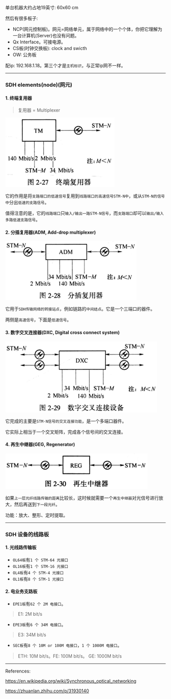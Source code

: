 单台机器大约占地19英寸: 60x60 cm

然后有很多板子:

* NCP(网元控制板)。网元=网络单元，属于网络中的一个个体，你把它理解为一台计算机(Server)也没有问题。
* Qx Interface。可接电源。
* CS板(时钟交换板): clock and swicth
* OW: 公务板

配ip: 192.168.1.18。第三个才是`主机标识`，与正常ip网不一样。

___

### SDH elements(node)(网元)

#### 1. 终端复用器

> 复用器 = Multiplexer

![](/assets/终端复用器.png)

它的作用是将`支路端口的低速信号`复用到`线路端口的高速信号STM-N中`，或从`STM-N的信号中`分出`低速的支路信号`。

值得注意的是，它的`线路端口`只`输入/输出一路STM-N信号`，而`支路端口`却可以`输出/输入多路低速支路信号`。

#### 2. 分插复用器(ADM, Add-drop multiplexer)

![](/assets/分插复用器.png)

它用于`SDH传输网络的转接站点`，例如链路的`中间结点`。它是一个三端口的器件。

两侧是`高速信号`，下面是`低速信号`。

#### 3. 数字交叉连接器(DXC, Digital cross connect system)

![](/assets/数字交叉连接器.png)

它完成的主要是`STM-N信号的交叉连接功能`，是一个多端口器件。

它实际上相当于一个交叉矩阵，完成各个信号间的交叉连接。

#### 4. 再生中继器(GEG, Regenerator)

![](/assets/再生中继器.png)

如果`上一层光纤线路传输的距离`比较长，这时候就需要一个`再生中继器`对光信号进行放大，然后再送到`下一段光纤`。

功能：放大、整形、定时提取。

___

### SDH 设备的线路板

#### 1. 光线路传输板

* `OL64板`有`1 个 STM-64 光接口`
* `OL16板`有`1 个 STM-16 光接口`
* `OL4板`有`4 个 STM-4 光接口`
* `OL1板`有`8 个 STM-1 光接口`

#### 2. 电业务支路板

* `EPE1板`有`62 个 2M 电接口`。 
> E1: 2M bit/s

* `EPE3板`有`6 个 34M 电接口`。 
> E3: 34M bit/s

* `SEC板`有`8 个 10M or 100M 电接口`，`1 个 1000M 电接口`。
> ETH: 10M bit/s。FE: 100M bit/s。 GE: 1000M bit/s
___

References:

https://en.wikipedia.org/wiki/Synchronous_optical_networking

https://zhuanlan.zhihu.com/p/31930140
